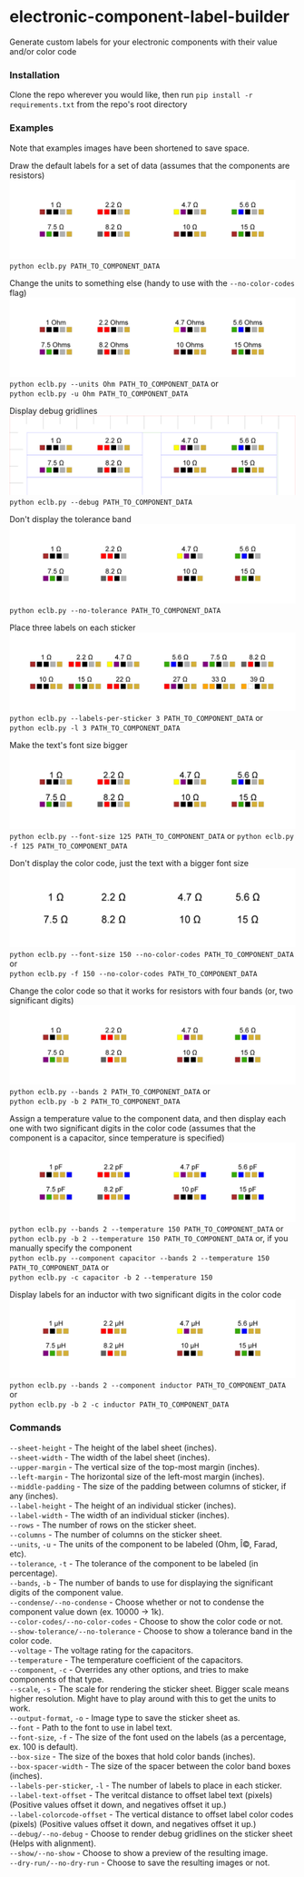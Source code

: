 # electronic-component-label-builder
Generate custom labels for your electronic components with their value and/or color code

### Installation
Clone the repo wherever you would like, then run `pip install -r requirements.txt` from the repo's root directory

### Examples
Note that examples images have been shortened to save space.

Draw the default labels for a set of data (assumes that the components are resistors)
![resistor example](https://github.com/naschorr/electronic-component-label-builder/blob/master/resources/resistor_example.png?raw=true)
`python eclb.py PATH_TO_COMPONENT_DATA`

Change the units to something else (handy to use with the `--no-color-codes` flag)
![different units example](https://github.com/naschorr/electronic-component-label-builder/blob/master/resources/units_example.png?raw=true)
`python eclb.py --units Ohm PATH_TO_COMPONENT_DATA` or  
`python eclb.py -u Ohm PATH_TO_COMPONENT_DATA`

Display debug gridlines
![debug example](https://github.com/naschorr/electronic-component-label-builder/blob/master/resources/debug_example.png?raw=true)
`python eclb.py --debug PATH_TO_COMPONENT_DATA`

Don't display the tolerance band
![no tolerance example](https://github.com/naschorr/electronic-component-label-builder/blob/master/resources/no_tolerance_example.png?raw=true)
`python eclb.py --no-tolerance PATH_TO_COMPONENT_DATA`

Place three labels on each sticker
![many labels example](https://github.com/naschorr/electronic-component-label-builder/blob/master/resources/many_labels_example.png?raw=true)
`python eclb.py --labels-per-sticker 3 PATH_TO_COMPONENT_DATA` or  
`python eclb.py -l 3 PATH_TO_COMPONENT_DATA`

Make the text's font size bigger
![big font example](https://github.com/naschorr/electronic-component-label-builder/blob/master/resources/big_font_example.png?raw=true)
`python eclb.py --font-size 125 PATH_TO_COMPONENT_DATA` or
`python eclb.py -f 125 PATH_TO_COMPONENT_DATA`

Don't display the color code, just the text with a bigger font size
![big font with no color code example](https://github.com/naschorr/electronic-component-label-builder/blob/master/resources/big_font_no_colors_example.png?raw=true)
`python eclb.py --font-size 150 --no-color-codes PATH_TO_COMPONENT_DATA` or  
`python eclb.py -f 150 --no-color-codes PATH_TO_COMPONENT_DATA`

Change the color code so that it works for resistors with four bands (or, two significant digits)
![bands example](https://github.com/naschorr/electronic-component-label-builder/blob/master/resources/bands_example.png?raw=true)
`python eclb.py --bands 2 PATH_TO_COMPONENT_DATA` or  
`python eclb.py -b 2 PATH_TO_COMPONENT_DATA`

Assign a temperature value to the component data, and then display each one with two significant digits in the color code (assumes that the component is a capacitor, since temperature is specified)
![capacitor temperature example](https://github.com/naschorr/electronic-component-label-builder/blob/master/resources/capacitor_temperature_example.png?raw=true)
`python eclb.py --bands 2 --temperature 150 PATH_TO_COMPONENT_DATA` or  
`python eclb.py -b 2 --temperature 150 PATH_TO_COMPONENT_DATA` or, if you manually specify the component  
`python eclb.py --component capacitor --bands 2 --temperature 150 PATH_TO_COMPONENT_DATA` or  
`python eclb.py -c capacitor -b 2 --temperature 150`

Display labels for an inductor with two significant digits in the color code
![inductor example](https://github.com/naschorr/electronic-component-label-builder/blob/master/resources/inductor_example.png?raw=true)
`python eclb.py --bands 2 --component inductor PATH_TO_COMPONENT_DATA` or  
`python eclb.py -b 2 -c inductor PATH_TO_COMPONENT_DATA`

### Commands
`--sheet-height` - The height of the label sheet (inches).  
`--sheet-width` - The width of the label sheet (inches).  
`--upper-margin` - The vertical size of the top-most margin (inches).  
`--left-margin` - The horizontal size of the left-most margin (inches).  
`--middle-padding` - The size of the padding between columns of sticker, if any (inches).  
`--label-height` - The height of an individual sticker (inches).  
`--label-width` - The width of an individual sticker (inches).  
`--rows` - The number of rows on the sticker sheet.  
`--columns` - The number of columns on the sticker sheet.  
`--units`, `-u` - The units of the component to be labeled (Ohm, Î©, Farad, etc).  
`--tolerance`, `-t` - The tolerance of the component to be labeled (in percentage).  
`--bands`, `-b` - The number of bands to use for displaying the significant digits of the component value.  
`--condense/--no-condense` - Choose whether or not to condense the component value down (ex. 10000 -> 1k).  
`--color-codes/--no-color-codes` - Choose to show the color code or not.  
`--show-tolerance/--no-tolerance` - Choose to show a tolerance band in the color code.  
`--voltage` - The voltage rating for the capacitors.  
`--temperature` - The temperature coefficient of the capacitors.  
`--component`, `-c` - Overrides any other options, and tries to make components of that type.  
`--scale`, `-s` - The scale for rendering the sticker sheet. Bigger scale means higher resolution. Might have to play around with this to get the units to work.  
`--output-format`, `-o` - Image type to save the sticker sheet as.  
`--font` - Path to the font to use in label text.  
`--font-size`, `-f` - The size of the font used on the labels (as a percentage, ex. 100 is default).  
`--box-size` - The size of the boxes that hold color bands (inches).  
`--box-spacer-width` - The size of the spacer between the color band boxes (inches).  
`--labels-per-sticker`, `-l` - The number of labels to place in each sticker.  
`--label-text-offset` - The veritcal distance to offset label text (pixels) (Positive values offset it down, and negatives offset it up.)  
`--label-colorcode-offset` - The vertical distance to offset label color codes (pixels) (Positive values offset it down, and negatives offset it up.)  
`--debug/--no-debug` - Choose to render debug gridlines on the sticker sheet (Helps with alignment).  
`--show/--no-show` - Choose to show a preview of the resulting image.  
`--dry-run/--no-dry-run` - Choose to save the resulting images or not.  

